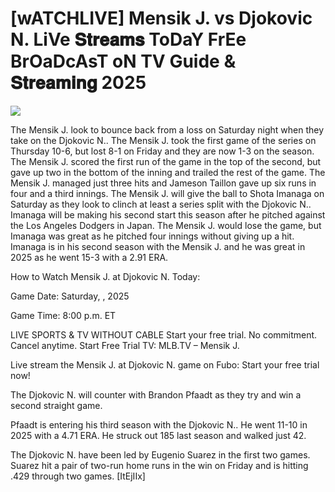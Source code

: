 # [wATCHLIVE] Mensik J. vs Djokovic N. LiVe 𝐒𝐭𝐫𝐞𝐚𝐦𝐬 ToDaY FrEe BrOaDcAsT oN TV Guide & 𝐒𝐭𝐫𝐞𝐚𝐦𝐢𝐧𝐠  2025  
  
  
[![](https://i.imgur.com/qSNzIqt.png)](https://movie.rssnews.media/ZcwZdWySw.php)  
  
The Mensik J. look to bounce back from a loss on Saturday night when they take on the Djokovic N.. The Mensik J. took the first game of the series on Thursday 10-6, but lost 8-1 on Friday and they are now 1-3 on the season. The Mensik J. scored the first run of the game in the top of the second, but gave up two in the bottom of the inning and trailed the rest of the game. The Mensik J. managed just three hits and Jameson Taillon gave up six runs in four and a third innings. The Mensik J. will give the ball to Shota Imanaga on Saturday as they look to clinch at least a series split with the Djokovic N.. Imanaga will be making his second start this season after he pitched against the Los Angeles Dodgers in Japan. The Mensik J. would lose the game, but Imanaga was great as he pitched four innings without giving up a hit. Imanaga is in his second season with the Mensik J. and he was great in 2025 as he went 15-3 with a 2.91 ERA.

How to Watch Mensik J. at Djokovic N. Today:

Game Date: Saturday, , 2025

Game Time: 8:00 p.m. ET

LIVE SPORTS & TV WITHOUT CABLE
Start your free trial. No commitment. Cancel anytime.
Start Free Trial
TV: MLB.TV – Mensik J.

Live stream the Mensik J. at Djokovic N. game on Fubo: Start your free trial now!

The Djokovic N. will counter with Brandon Pfaadt as they try and win a second straight game.

Pfaadt is entering his third season with the Djokovic N.. He went 11-10 in 2025 with a 4.71 ERA. He struck out 185 last season and walked just 42.

The Djokovic N. have been led by Eugenio Suarez in the first two games. Suarez hit a pair of two-run home runs in the win on Friday and is hitting .429 through two games. [ItEjIIx]